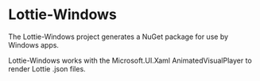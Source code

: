 # Lottie-Windows
The Lottie-Windows project generates a NuGet package for use by Windows apps.

Lottie-Windows works with the Microsoft.UI.Xaml AnimatedVisualPlayer to render Lottie .json files.
